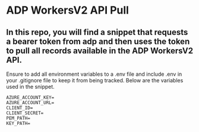 # ADP WorkersV2 API Pull

## In this repo, you will find a snippet that requests a bearer token from adp and then uses the token to pull all records available in the ADP WorkersV2 API.

Ensure to add all environment variables to a .env file and include .env in your .gitignore file to keep it from being tracked. Below are the variables used in the snippet.

```
AZURE_ACCOUNT_KEY=
AZURE_ACCOUNT_URL=
CLIENT_ID=
CLIENT_SECRET=
PEM_PATH=
KEY_PATH=
```
